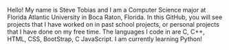 Hello! My name is Steve Tobias and I am a Computer Science major at Florida Atlantic University in Boca Raton, Florida. 
In this GitHub, you will see projects that I have worked on in past school projects, or personal projects that I have done on my free time.
The languages I code in are C, C++, HTML, CSS, BootStrap, C JavaScript. I am currently learning Python!
